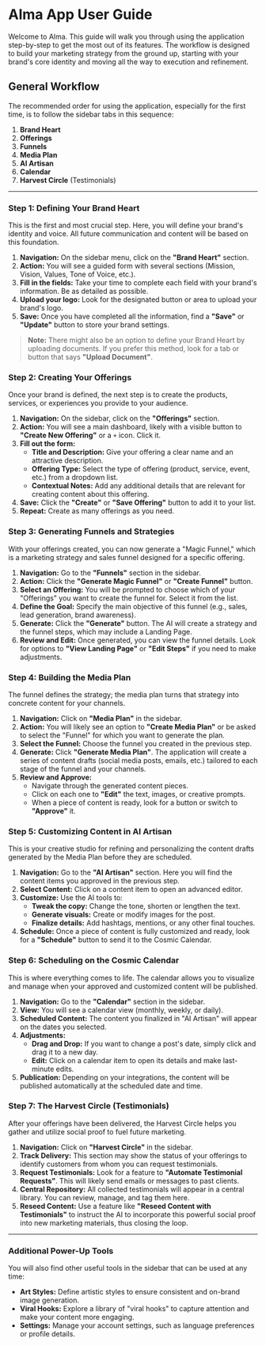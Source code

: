 # Alma App User Guide

Welcome to Alma. This guide will walk you through using the application step-by-step to get the most out of its features. The workflow is designed to build your marketing strategy from the ground up, starting with your brand's core identity and moving all the way to execution and refinement.

## General Workflow

The recommended order for using the application, especially for the first time, is to follow the sidebar tabs in this sequence:

1.  **Brand Heart**
2.  **Offerings**
3.  **Funnels**
4.  **Media Plan**
5.  **AI Artisan**
6.  **Calendar**
7.  **Harvest Circle** (Testimonials)

---

### Step 1: Defining Your Brand Heart

This is the first and most crucial step. Here, you will define your brand's identity and voice. All future communication and content will be based on this foundation.

1.  **Navigation:** On the sidebar menu, click on the **"Brand Heart"** section.
2.  **Action:** You will see a guided form with several sections (Mission, Vision, Values, Tone of Voice, etc.).
3.  **Fill in the fields:** Take your time to complete each field with your brand's information. Be as detailed as possible.
4.  **Upload your logo:** Look for the designated button or area to upload your brand's logo.
5.  **Save:** Once you have completed all the information, find a **"Save"** or **"Update"** button to store your brand settings.

> **Note:** There might also be an option to define your Brand Heart by uploading documents. If you prefer this method, look for a tab or button that says **"Upload Document"**.

### Step 2: Creating Your Offerings

Once your brand is defined, the next step is to create the products, services, or experiences you provide to your audience.

1.  **Navigation:** On the sidebar, click on the **"Offerings"** section.
2.  **Action:** You will see a main dashboard, likely with a visible button to **"Create New Offering"** or a `+` icon. Click it.
3.  **Fill out the form:**
    *   **Title and Description:** Give your offering a clear name and an attractive description.
    *   **Offering Type:** Select the type of offering (product, service, event, etc.) from a dropdown list.
    *   **Contextual Notes:** Add any additional details that are relevant for creating content about this offering.
4.  **Save:** Click the **"Create"** or **"Save Offering"** button to add it to your list.
5.  **Repeat:** Create as many offerings as you need.

### Step 3: Generating Funnels and Strategies

With your offerings created, you can now generate a "Magic Funnel," which is a marketing strategy and sales funnel designed for a specific offering.

1.  **Navigation:** Go to the **"Funnels"** section in the sidebar.
2.  **Action:** Click the **"Generate Magic Funnel"** or **"Create Funnel"** button.
3.  **Select an Offering:** You will be prompted to choose which of your "Offerings" you want to create the funnel for. Select it from the list.
4.  **Define the Goal:** Specify the main objective of this funnel (e.g., sales, lead generation, brand awareness).
5.  **Generate:** Click the **"Generate"** button. The AI will create a strategy and the funnel steps, which may include a Landing Page.
6.  **Review and Edit:** Once generated, you can view the funnel details. Look for options to **"View Landing Page"** or **"Edit Steps"** if you need to make adjustments.

### Step 4: Building the Media Plan

The funnel defines the strategy; the media plan turns that strategy into concrete content for your channels.

1.  **Navigation:** Click on **"Media Plan"** in the sidebar.
2.  **Action:** You will likely see an option to **"Create Media Plan"** or be asked to select the "Funnel" for which you want to generate the plan.
3.  **Select the Funnel:** Choose the funnel you created in the previous step.
4.  **Generate:** Click **"Generate Media Plan"**. The application will create a series of content drafts (social media posts, emails, etc.) tailored to each stage of the funnel and your channels.
5.  **Review and Approve:**
    *   Navigate through the generated content pieces.
    *   Click on each one to **"Edit"** the text, images, or creative prompts.
    *   When a piece of content is ready, look for a button or switch to **"Approve"** it.

### Step 5: Customizing Content in AI Artisan

This is your creative studio for refining and personalizing the content drafts generated by the Media Plan before they are scheduled.

1.  **Navigation:** Go to the **"AI Artisan"** section. Here you will find the content items you approved in the previous step.
2.  **Select Content:** Click on a content item to open an advanced editor.
3.  **Customize:** Use the AI tools to:
    *   **Tweak the copy:** Change the tone, shorten or lengthen the text.
    *   **Generate visuals:** Create or modify images for the post.
    *   **Finalize details:** Add hashtags, mentions, or any other final touches.
4.  **Schedule:** Once a piece of content is fully customized and ready, look for a **"Schedule"** button to send it to the Cosmic Calendar.

### Step 6: Scheduling on the Cosmic Calendar

This is where everything comes to life. The calendar allows you to visualize and manage when your approved and customized content will be published.

1.  **Navigation:** Go to the **"Calendar"** section in the sidebar.
2.  **View:** You will see a calendar view (monthly, weekly, or daily).
3.  **Scheduled Content:** The content you finalized in "AI Artisan" will appear on the dates you selected.
4.  **Adjustments:**
    *   **Drag and Drop:** If you want to change a post's date, simply click and drag it to a new day.
    *   **Edit:** Click on a calendar item to open its details and make last-minute edits.
5.  **Publication:** Depending on your integrations, the content will be published automatically at the scheduled date and time.

### Step 7: The Harvest Circle (Testimonials)

After your offerings have been delivered, the Harvest Circle helps you gather and utilize social proof to fuel future marketing.

1.  **Navigation:** Click on **"Harvest Circle"** in the sidebar.
2.  **Track Delivery:** This section may show the status of your offerings to identify customers from whom you can request testimonials.
3.  **Request Testimonials:** Look for a feature to **"Automate Testimonial Requests"**. This will likely send emails or messages to past clients.
4.  **Central Repository:** All collected testimonials will appear in a central library. You can review, manage, and tag them here.
5.  **Reseed Content:** Use a feature like **"Reseed Content with Testimonials"** to instruct the AI to incorporate this powerful social proof into new marketing materials, thus closing the loop.

---

### Additional Power-Up Tools

You will also find other useful tools in the sidebar that can be used at any time:

*   **Art Styles:** Define artistic styles to ensure consistent and on-brand image generation.
*   **Viral Hooks:** Explore a library of "viral hooks" to capture attention and make your content more engaging.
*   **Settings:** Manage your account settings, such as language preferences or profile details.
